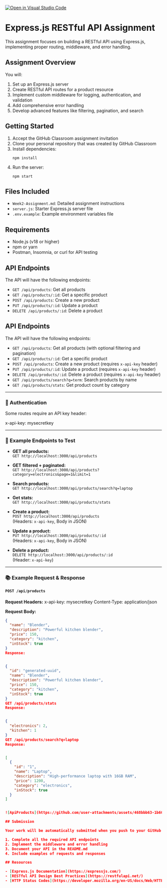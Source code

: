 [![Open in Visual Studio Code](https://classroom.github.com/assets/open-in-vscode-2e0aaae1b6195c2367325f4f02e2d04e9abb55f0b24a779b69b11b9e10269abc.svg)](https://classroom.github.com/online_ide?assignment_repo_id=19868115&assignment_repo_type=AssignmentRepo)
# Express.js RESTful API Assignment

This assignment focuses on building a RESTful API using Express.js, implementing proper routing, middleware, and error handling.

## Assignment Overview

You will:
1. Set up an Express.js server
2. Create RESTful API routes for a product resource
3. Implement custom middleware for logging, authentication, and validation
4. Add comprehensive error handling
5. Develop advanced features like filtering, pagination, and search

## Getting Started

1. Accept the GitHub Classroom assignment invitation
2. Clone your personal repository that was created by GitHub Classroom
3. Install dependencies:
   ```
   npm install
   ```
4. Run the server:
   ```
   npm start
   ```

## Files Included

- `Week2-Assignment.md`: Detailed assignment instructions
- `server.js`: Starter Express.js server file
- `.env.example`: Example environment variables file

## Requirements

- Node.js (v18 or higher)
- npm or yarn
- Postman, Insomnia, or curl for API testing

## API Endpoints

The API will have the following endpoints:

- `GET /api/products`: Get all products
- `GET /api/products/:id`: Get a specific product
- `POST /api/products`: Create a new product
- `PUT /api/products/:id`: Update a product
- `DELETE /api/products/:id`: Delete a product



## API Endpoints

The API will have the following endpoints:

- `GET /api/products`: Get all products (with optional filtering and pagination)
- `GET /api/products/:id`: Get a specific product
- `POST /api/products`: Create a new product (requires `x-api-key` header)
- `PUT /api/products/:id`: Update a product (requires `x-api-key` header)
- `DELETE /api/products/:id`: Delete a product (requires `x-api-key` header)
- `GET /api/products/search?q=term`: Search products by name
- `GET /api/products/stats`: Get product count by category

---

### 🔐 Authentication
Some routes require an API key header:

x-api-key: mysecretkey



---

### 📌 Example Endpoints to Test

- **GET all products:**  
  `GET http://localhost:3000/api/products`

- **GET filtered + paginated:**  
  `GET http://localhost:3000/api/products?category=electronics&page=1&limit=1`

- **Search products:**  
  `GET http://localhost:3000/api/products/search?q=laptop`

- **Get stats:**  
  `GET http://localhost:3000/api/products/stats`

- **Create a product:**  
  `POST http://localhost:3000/api/products`  
  (Headers: `x-api-key`, Body in JSON)

- **Update a product:**  
  `PUT http://localhost:3000/api/products/:id`  
  (Headers: `x-api-key`, Body in JSON)

- **Delete a product:**  
  `DELETE http://localhost:3000/api/products/:id`  
  (Header: `x-api-key`)

---

### 📚 Example Request & Response

#### `POST /api/products`

**Request Headers:**
x-api-key: mysecretkey
Content-Type: application/json



**Request Body:**
```json
{
  "name": "Blender",
  "description": "Powerful kitchen blender",
  "price": 150,
  "category": "kitchen",
  "inStock": true
}
Response:


{
  "id": "generated-uuid",
  "name": "Blender",
  "description": "Powerful kitchen blender",
  "price": 150,
  "category": "kitchen",
  "inStock": true
}
GET /api/products/stats
Response:


{
  "electronics": 2,
  "kitchen": 1
}
GET /api/products/search?q=laptop
Response:


[
  {
    "id": "1",
    "name": "Laptop",
    "description": "High-performance laptop with 16GB RAM",
    "price": 1200,
    "category": "electronics",
    "inStock": true
  }
]


![ApiProducts](https://github.com/user-attachments/assets/468bbb63-1b60-4822-86b9-62ddb9d26d68)

## Submission

Your work will be automatically submitted when you push to your GitHub Classroom repository. Make sure to:

1. Complete all the required API endpoints
2. Implement the middleware and error handling
3. Document your API in the README.md
4. Include examples of requests and responses

## Resources

- [Express.js Documentation](https://expressjs.com/)
- [RESTful API Design Best Practices](https://restfulapi.net/)
- [HTTP Status Codes](https://developer.mozilla.org/en-US/docs/Web/HTTP/Status) 



